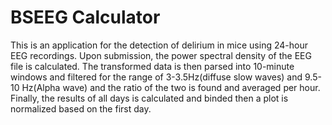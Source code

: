 # BSEEG Calculator
This is an application for the detection of delirium in mice using 24-hour EEG recordings. Upon submission, the power spectral density of the EEG file is calculated. The transformed data is then parsed into 10-minute windows and filtered for the range of 3-3.5Hz(diffuse slow waves) and 9.5-10 Hz(Alpha wave) and the ratio of the two is found and averaged per hour. Finally, the results of all days is calculated and binded then a plot is normalized based on the first day. 
